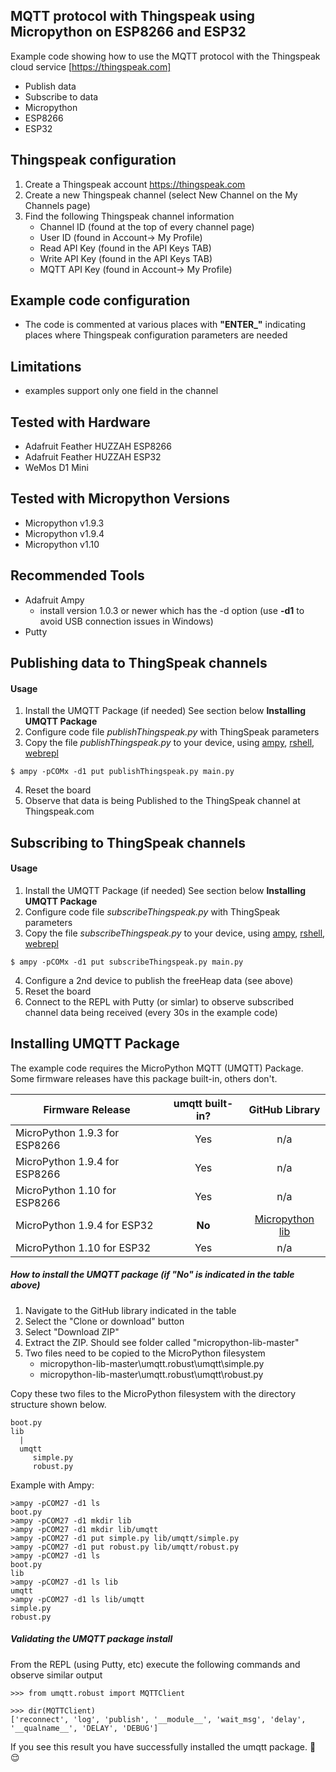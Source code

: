 ## MQTT protocol with Thingspeak using Micropython on ESP8266 and ESP32
Example code showing how to use the MQTT protocol with the Thingspeak cloud service [https://thingspeak.com]

* Publish data
* Subscribe to data
* Micropython
* ESP8266
* ESP32

## Thingspeak configuration
1. Create a Thingspeak account https://thingspeak.com
1. Create a new Thingspeak channel (select New Channel on the My Channels page)
1. Find the following Thingspeak channel information
    * Channel ID (found at the top of every channel page)
    * User ID (found in Account-> My Profile)
    * Read API Key (found in the API Keys TAB)
    * Write API Key (found in the API Keys TAB)
    * MQTT API Key (found in Account-> My Profile)

## Example code configuration
* The code is commented at various places with **"ENTER_"** indicating places where Thingspeak configuration
parameters are needed 

## Limitations
* examples support only one field in the channel

## Tested with Hardware
* Adafruit Feather HUZZAH ESP8266
* Adafruit Feather HUZZAH ESP32
* WeMos D1 Mini

## Tested with Micropython Versions
* Micropython v1.9.3
* Micropython v1.9.4
* Micropython v1.10

## Recommended Tools
* Adafruit Ampy
    * install version 1.0.3 or newer which has the -d option (use **-d1** to avoid USB connection issues in Windows)
* Putty

## Publishing data to ThingSpeak channels

#### Usage
1. Install the UMQTT Package (if needed)
See section below **Installing UMQTT Package**
1. Configure code file _publishThingspeak.py_ with ThingSpeak parameters
1. Copy the file _publishThingspeak.py_ to your device, using [ampy](https://github.com/adafruit/ampy), [rshell](https://github.com/dhylands/rshell), [webrepl](http://micropython.org/webrepl/)
```
$ ampy -pCOMx -d1 put publishThingspeak.py main.py
```
4. Reset the board
1. Observe that data is being Published to the ThingSpeak channel at Thingspeak.com

## Subscribing to ThingSpeak channels

#### Usage
1. Install the UMQTT Package (if needed)
See section below **Installing UMQTT Package**
1. Configure code file _subscribeThingspeak.py_ with ThingSpeak parameters
1. Copy the file _subscribeThingspeak.py_ to your device, using [ampy](https://github.com/adafruit/ampy), [rshell](https://github.com/dhylands/rshell), [webrepl](http://micropython.org/webrepl/)
```
$ ampy -pCOMx -d1 put subscribeThingspeak.py main.py
```
4. Configure a 2nd device to publish the freeHeap data (see above)
1. Reset the board
1. Connect to the REPL with Putty (or simlar) to observe subscribed channel data being received (every 30s in the example code)

## Installing UMQTT Package
The example code requires the MicroPython MQTT (UMQTT) Package.  Some firmware releases have this package built-in, others don't.

| Firmware Release        | umqtt built-in?           | GitHub Library | 
| ------------- |:-------------:| :-----:|
| MicroPython 1.9.3 for ESP8266 | Yes | n/a |
| MicroPython 1.9.4 for ESP8266 | Yes | n/a | 
| MicroPython 1.10 for ESP8266  | Yes | n/a | 
| MicroPython 1.9.4 for ESP32   | **No** | [Micropython lib](https://github.com/micropython/micropython-lib) |
| MicroPython 1.10 for ESP32    | Yes | n/a | 

##### How to install the UMQTT package (if "No" is indicated in the table above)
1. Navigate to the GitHub library indicated in the table 
1. Select the "Clone or download" button
1. Select "Download ZIP"
1. Extract the ZIP.  Should see folder called "micropython-lib-master"
1. Two files need to be copied to the MicroPython filesystem
    * micropython-lib-master\umqtt.robust\umqtt\simple.py
    * micropython-lib-master\umqtt.robust\umqtt\robust.py
  
Copy these two files to the MicroPython filesystem with the directory structure shown below.  

```
boot.py
lib
  |
  umqtt
     simple.py
     robust.py
```

Example with Ampy:    
```
>ampy -pCOM27 -d1 ls
boot.py
>ampy -pCOM27 -d1 mkdir lib
>ampy -pCOM27 -d1 mkdir lib/umqtt
>ampy -pCOM27 -d1 put simple.py lib/umqtt/simple.py
>ampy -pCOM27 -d1 put robust.py lib/umqtt/robust.py
>ampy -pCOM27 -d1 ls
boot.py
lib
>ampy -pCOM27 -d1 ls lib
umqtt
>ampy -pCOM27 -d1 ls lib/umqtt
simple.py
robust.py
```
##### Validating the UMQTT package install
From the REPL (using Putty, etc) execute the following commands and observe similar output
```
>>> from umqtt.robust import MQTTClient

>>> dir(MQTTClient)
['reconnect', 'log', 'publish', '__module__', 'wait_msg', 'delay', '__qualname__', 'DELAY', 'DEBUG']
```

If you see this result you have successfully installed the umqtt package. :tada: :relieved:






